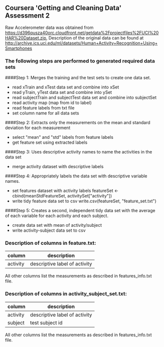 ## Coursera 'Getting and Cleaning Data' Assessment 2

Raw Accelerometer data was obtained from
https://d396qusza40orc.cloudfront.net/getdata%2Fprojectfiles%2FUCI%20HAR%20Dataset.zip,
Description of the original data can be found at
http://archive.ics.uci.edu/ml/datasets/Human+Activity+Recognition+Using+Smartphones

### The following steps are performed to generated required data sets

####Step 1: Merges the training and the test sets to create one data set.

* read xTrain and xTest data set and combine into xSet
* read yTrain, yTest data set and combine into ySet
* read subjectTrain and subjectTest data set and combine into subjectSet
* read activity map (map from id to label)
* read feature labels from txt file
* set column name for all data sets

####Step 2: Extracts only the measurements on the mean and standard deviation for each measurement

* select "mean" and "std" labels from feature labels
* get feature set using extracted labels 


####Step 3: Uses descriptive activity names to name the activities in the data set
* merge  activity dataset with descriptive labels

####Step 4: Appropriately labels the data set with descriptive variable names. 

* set features dataset with activity labels
featureSet <- cbind(meanStdFeatureSet, activitySet["activity"])
* write tidy feature data set to csv
write.csv(featureSet, "feature_set.txt")

####Step 5: Creates a second, independent tidy data set with the average of each variable for each activity and each subject. 
* create data set with mean of activity/subject
* write activity-subject data set to csv

### Description of columns in feature.txt:

column   | description
---------|------------------------------
activity | descriptive label of activity

All other columns list the measurements as described in features_info.txt file.

### Description of columns in activity_subject_set.txt:

column   | description
---------|------------------------------
activity | descriptive label of activity
subject  | test subject id

All other columns list the measurements as described in features_info.txt file.

